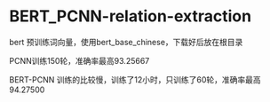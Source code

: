 # BERT_PCNN-relation-extraction


bert 预训练词向量，使用bert_base_chinese，下载好后放在根目录

PCNN训练150轮，准确率最高93.25667

BERT-PCNN 训练的比较慢，训练了12小时，只训练了60轮，准确率最高94.27500

